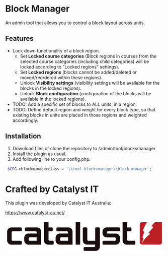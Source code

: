 # Block Manager #

An admin tool that allows you to control a block layout across units.

## Features ##
* Lock down functionality of a block region.
  - Set **Locked course categories** (Block regions in courses from the selected course categories (including child categories) will be locked according to "Locked regions" settings).
  - Set **Locked regions** (blocks cannot be added/deleted or moved/reordered within these regions).
  - Unlock **Visibility settings** (visibility settings will be available for the blocks in the locked regions).
  - Unlock **Block configuration** (configuration of the blocks will be available in the locked regions). 
* TODO: Add a specific set of blocks to ALL units, in a region.
* TODO: Define default region and weight for every block type, so that existing blocks in units are placed in those regions and weighted accordingly.

## Installation ##
1. Download files or clone the repository to /admin/tool/blocksmanager
2. Install the plugin as usual.
3. Add following line to your config.php.

```php
 $CFG->blockmanagerclass = '\\tool_blocksmanager\\block_manager';
```

# Crafted by Catalyst IT


This plugin was developed by Catalyst IT Australia:

https://www.catalyst-au.net/

![Catalyst IT](/pix/catalyst-logo.png?raw=true)

